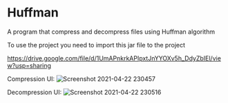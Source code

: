 # Huffman

A program that compress and decompress files using Huffman algorithm

To use the project you need to import this jar file to the project

https://drive.google.com/file/d/1UmAPnkrkAPIpxtJnYYOXv5h_DdyZbIEl/view?usp=sharing

Compression UI:
![Screenshot 2021-04-22 230457](https://user-images.githubusercontent.com/36788586/115778375-3ea4c980-a3bf-11eb-91dd-3d9eeeefc894.png)

Decompression UI:
![Screenshot 2021-04-22 230516](https://user-images.githubusercontent.com/36788586/115778377-406e8d00-a3bf-11eb-946b-2da6d0a6556d.png)

